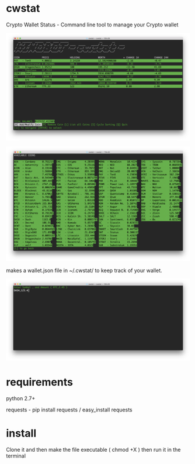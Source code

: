 # cwstat
Crypto Wallet Status - Command line tool to manage your Crypto wallet

![alt text](https://github.com/KINOBOT/cwstat/blob/master/cwstat_main.png)

![alt text](https://github.com/KINOBOT/cwstat/blob/master/cwstat_List.png)

makes a wallet.json file in ~/.cwstat/ to keep track of your wallet. 

![alt text](https://github.com/KINOBOT/cwstat/blob/master/cwstat_add.png)


# requirements
python 2.7+

requests - pip install requests / easy_install requests

# install
Clone it and then make the file executable ( chmod +X ) then run it in the terminal

